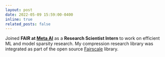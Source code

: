 ```yaml
---
layout: post
date: 2022-05-09 15:59:00-0400
inline: true
related_posts: false
---
```


Joined **FAIR at [Meta AI](https://ai.facebook.com/)** as a **Research Scientist Intern** to work on efficient ML and model sparsity research. My compression research library was integrated as part of the open source [Fairscale](https://github.com/facebookresearch/fairscale) library.
